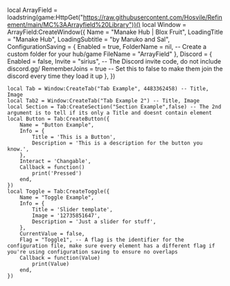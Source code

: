 local ArrayField = loadstring(game:HttpGet("https://raw.githubusercontent.com/Hosvile/Refinement/main/MC%3AArrayfield%20Library"))()
local Window = ArrayField:CreateWindow({
        Name = "Manake Hub | Blox Fruit",
        LoadingTitle = "Manake Hub",
        LoadingSubtitle = "by Maruko and Sal",
        ConfigurationSaving = {
            Enabled = true,
            FolderName = nil, -- Create a custom folder for your hub/game
            FileName = "ArrayField"
        },
        Discord = {
            Enabled = false,
            Invite = "sirius", -- The Discord invite code, do not include discord.gg/
            RememberJoins = true -- Set this to false to make them join the discord every time they load it up
        },
    })
    
    local Tab = Window:CreateTab("Tab Example", 4483362458) -- Title, Image
    local Tab2 = Window:CreateTab("Tab Example 2") -- Title, Image
    local Section = Tab:CreateSection("Section Example",false) -- The 2nd argument is to tell if its only a Title and doesnt contain element
    local Button = Tab:CreateButton({
        Name = "Button Example",
        Info = {
            Title = 'This is a Button',
            Description = 'This is a description for the button you know.',
        },
        Interact = 'Changable',
        Callback = function()
            print('Pressed')
        end,
    })
    local Toggle = Tab:CreateToggle({
        Name = "Toggle Example",
        Info = {
            Title = 'Slider template',
            Image = '12735851647',
            Description = 'Just a slider for stuff',
        },
        CurrentValue = false,
        Flag = "Toggle1", -- A flag is the identifier for the configuration file, make sure every element has a different flag if you're using configuration saving to ensure no overlaps
        Callback = function(Value)
            print(Value)
        end,
    })
